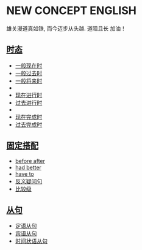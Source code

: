 # NEW CONCEPT ENGLISH
雄关漫道真如铁, 而今迈步从头越. 道阻且长 加油！


## [时态](./时态/review.md)
- [一般现在时](./时态/01一般现在时.md)
- [一般过去时](./时态/02一般过去时.md)
- [一般将来时](./时态/03一般将来时.md)
- 
- [现在进行时](./时态/04现在进行时.md)
- [过去进行时](./时态/05过去进行时.md)
- 
- [现在完成时](./时态/06现在完成时.md)
- [过去完成时](./时态/07过去完成时.md)



## [固定搭配](./固定搭配/review.md)
- [before after](./固定搭配/before%20after.md)
- [had better](./固定搭配/had%20better.md)
- [have to](./固定搭配/have%20to.md)
- [反义疑问句](./固定搭配/反义疑问句.md)
- [比较级](./固定搭配/比较级.md)



## [从句](./从句/review.md)
- [定语从句](./从句/定语从句.md)
- [宾语从句](./从句/宾语从句.md)
- [时间状语从句](./从句/时间状语从句.md)